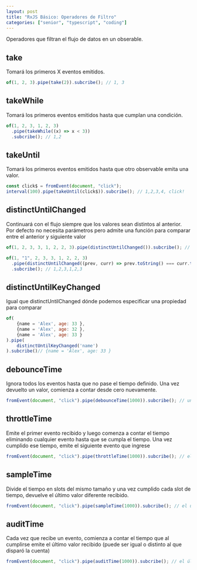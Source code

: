 ```yaml
---
layout: post
title: "RxJS Básico: Operadores de Filtro"
categories: ["senior", "typescript", "coding"]
---
```


Operadores que filtran el flujo de datos en un obserable<!--more-->.

## take

Tomará los primeros X eventos emitidos.

```javascript
of(1, 2, 3).pipe(take(2)).subcribe(); // 1, 3
```

## takeWhile

Tomará los primeros eventos emitidos hasta que cumplan una condición.

```javascript
of(1, 2, 3, 1, 2, 3)
  .pipe(takeWhile((x) => x < 3))
  .subcribe(); // 1,2
```

## takeUntil

Tomará los primeros eventos emitidos hasta que otro observable emita una valor.

```javascript
const click$ = fromEvent(document, "click");
interval(100).pipe(takeUntil(click$)).subcribe(); // 1,2,3,4, click!
```

## distinctUntilChanged

Continuará con el flujo siempre que los valores sean distintos al anterior.
Por defecto no necesita parámetros pero admite una función para comparar entre el anterior y siguiente valor

```javascript
of(1, 2, 3, 3, 1, 2, 2, 3).pipe(distinctUntilChanged()).subcribe(); // 1,2,3,1,2,3

of(1, "1", 2, 3, 3, 1, 2, 2, 3)
  .pipe(distinctUntilChanged((prev, curr) => prev.toString() === curr.toString()))
  .subcribe(); // 1,2,3,1,2,3
```

## distinctUntilKeyChanged

Igual que distinctUntilChanged dónde podemos especificar una propiedad para comparar

```javascript
of(
    {name = 'Alex', age: 33 },
    {name = 'Alex', age: 32 },
    {name = 'Alex', age: 33 }
).pipe(
    distinctUntilKeyChanged('name')
).subcribe()// {name = 'Alex', age: 33 }
```

## debounceTime

Ignora todos los eventos hasta que no pase el tiempo definido. Una vez devuelto un valor, comienza a contar desde cero nuevamente.

```javascript
fromEvent(document, "click").pipe(debounceTime(1000)).subcribe(); // un clic por cada segundo
```

## throttleTime

Emite el primer evento recibido y luego comenza a contar el tiempo eliminando cualquier evento hasta que se cumpla el tiempo. Una vez cumplido ese tiempo, emite el siguiente evento que ingrese

```javascript
fromEvent(document, "click").pipe(throttleTime(1000)).subcribe(); // el primer click y luego un clic por cada segundo que haya pasado
```

## sampleTime

Divide el tiempo en slots del mismo tamaño y una vez cumplido cada slot de tiempo, devuelve el último valor diferente recibido.

```javascript
fromEvent(document, "click").pipe(sampleTime(1000)).subcribe(); // el último clic de cada segundo
```

## auditTime

Cada vez que recibe un evento, comienza a contar el tiempo que al cumplirse emite el último valor recibido (puede ser igual o distinto al que disparó la cuenta)

```javascript
fromEvent(document, "click").pipe(auditTime(1000)).subcribe(); // el último clic recibido dentro de cada segundo que pasa empezando a contar desde un click
```
